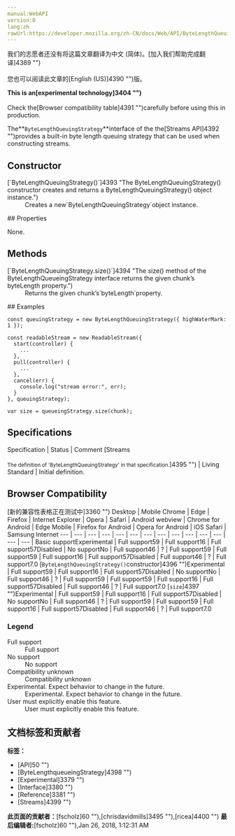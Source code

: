 ```yaml
---
manual:WebAPI
version:0
lang:zh
rawUrl:https://developer.mozilla.org/zh-CN/docs/Web/API/ByteLengthQueuingStrategy#Browser_compatibility
---
```




<bdi>我们的志愿者还没有将这篇文章翻译为<bdi>中文 (简体)</bdi>。[加入我们帮助完成翻译]4389 "")<br></br>您也可以阅读此文章的[English (US)]4390 "")版。</bdi>






**This is an[experimental technology]3404 "")**<br></br>Check the[Browser compatibility table]4391 "")carefully before using this in production.




The**`ByteLengthQueuingStrategy`**interface of the the[Streams API]4392 "")provides a built-in byte length queuing strategy that can be used when constructing streams.


## Constructor<a name="Constructor"></a>
<dl><dt id=''>[`ByteLengthQueuingStrategy()`]4393 "The ByteLengthQueuingStrategy() constructor creates and returns a ByteLengthQueuingStrategy() object instance.")</dt><dd>Creates a new`ByteLengthQueuingStrategy`object instance.</dd></dl>
## Properties<a name="Properties"></a>


None.


## Methods<a name="Methods"></a>
<dl><dt id=''>[`ByteLengthQueuingStrategy.size()`]4394 "The size() method of the ByteLengthQueueingStrategy interface returns the given chunk’s byteLength property.")</dt><dd>Returns the given chunk’s`byteLength`property.</dd></dl>
## Examples<a name="Examples"></a>

```
const queuingStrategy = new ByteLengthQueuingStrategy({ highWaterMark: 1 });

const readableStream = new ReadableStream({
  start(controller) {
    ...
  },
  pull(controller) {
    ...
  },
  cancel(err) {
    console.log("stream error:", err);
  }
}, queuingStrategy);

var size = queueingStrategy.size(chunk);
```

## Specifications<a name="Specifications"></a>
Specification | Status | Comment 
[Streams<br></br><small>The definition of &#39;ByteLengthQueuingStrategy&#39; in that specification.</small>]4395 "") | Living Standard | Initial definition. 


## Browser Compatibility<a name="Browser_Compatibility"></a>
[新的兼容性表格正在测试中<i></i>]3360 "")
<abbr>Desktop<i></i></abbr> | <abbr>Mobile<i></i></abbr> 
<abbr>Chrome<i></i></abbr> | <abbr>Edge<i></i></abbr> | <abbr>Firefox<i></i></abbr> | <abbr>Internet Explorer<i></i></abbr> | <abbr>Opera<i></i></abbr> | <abbr>Safari<i></i></abbr> | <abbr>Android webview<i></i></abbr> | <abbr>Chrome for Android<i></i></abbr> | <abbr>Edge Mobile<i></i></abbr> | <abbr>Firefox for Android<i></i></abbr> | <abbr>Opera for Android<i></i></abbr> | <abbr>iOS Safari<i></i></abbr> | <abbr>Samsung Internet<i></i></abbr> 
 ---  |  ---  |  ---  |  ---  |  ---  |  ---  |  ---  |  ---  |  ---  |  ---  |  ---  |  ---  |  ---  |  ---  | 
Basic support<abbr>Experimental<i></i></abbr> | <abbr>Full support</abbr>59 | <abbr>Full support</abbr>16 | <abbr>Full support</abbr>57<abbr>Disabled<i></i></abbr> | <abbr>No support</abbr>No | <abbr>Full support</abbr>46 | <abbr>?</abbr> | <abbr>Full support</abbr>59 | <abbr>Full support</abbr>59 | <abbr>Full support</abbr>16 | <abbr>Full support</abbr>57<abbr>Disabled<i></i></abbr> | <abbr>Full support</abbr>46 | <abbr>?</abbr> | <abbr>Full support</abbr>7.0 
[`ByteLengthQueuingStrategy()`constructor]4396 "")<abbr>Experimental<i></i></abbr> | <abbr>Full support</abbr>59 | <abbr>Full support</abbr>16 | <abbr>Full support</abbr>57<abbr>Disabled<i></i></abbr> | <abbr>No support</abbr>No | <abbr>Full support</abbr>46 | <abbr>?</abbr> | <abbr>Full support</abbr>59 | <abbr>Full support</abbr>59 | <abbr>Full support</abbr>16 | <abbr>Full support</abbr>57<abbr>Disabled<i></i></abbr> | <abbr>Full support</abbr>46 | <abbr>?</abbr> | <abbr>Full support</abbr>7.0 
[`size`]4397 "")<abbr>Experimental<i></i></abbr> | <abbr>Full support</abbr>59 | <abbr>Full support</abbr>16 | <abbr>Full support</abbr>57<abbr>Disabled<i></i></abbr> | <abbr>No support</abbr>No | <abbr>Full support</abbr>46 | <abbr>?</abbr> | <abbr>Full support</abbr>59 | <abbr>Full support</abbr>59 | <abbr>Full support</abbr>16 | <abbr>Full support</abbr>57<abbr>Disabled<i></i></abbr> | <abbr>Full support</abbr>46 | <abbr>?</abbr> | <abbr>Full support</abbr>7.0 


### Legend<a name="Legend"></a>
<dl><dt id=''><abbr>Full support</abbr></dt><dd>Full support</dd><dt id=''><abbr>No support</abbr></dt><dd>No support</dd><dt id=''><abbr>Compatibility unknown</abbr></dt><dd>Compatibility unknown</dd><dt id=''><abbr>Experimental. Expect behavior to change in the future.<i></i></abbr></dt><dd>Experimental. Expect behavior to change in the future.</dd><dt id=''><abbr>User must explicitly enable this feature.<i></i></abbr></dt><dd>User must explicitly enable this feature.</dd></dl>




## 文档标签和贡献者
**标签：**
* [API]50 "")
* [ByteLengthqueueingStrategy]4398 "")
* [Experimental]3379 "")
* [Interface]3380 "")
* [Reference]3381 "")
* [Streams]4399 "")

**此页面的贡献者：**[fscholz]60 ""),[chrisdavidmills]3495 ""),[ricea]4400 "")
**最后编辑者:**[fscholz]60 ""),<time>Jan 26, 2018, 1:12:31 AM</time>


